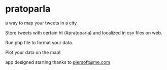pratoparla
==========

a way to map your tweets in a city

Store tweets with certain ht (#pratoparla) and localized in csv files on web.

Run php file to format your data.

Plot your data on the map!

app designed starting thanks to piersoft@me.com 
